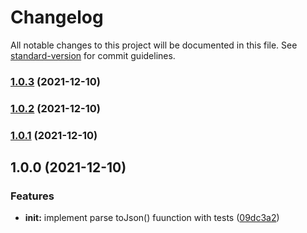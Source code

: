 # Changelog

All notable changes to this project will be documented in this file. See [standard-version](https://github.com/conventional-changelog/standard-version) for commit guidelines.

### [1.0.3](https://github.com/kawkab-oss/fatoora-parser/compare/v1.0.2...v1.0.3) (2021-12-10)

### [1.0.2](https://github.com/kawkab-oss/fatoora-parser/compare/v1.0.1...v1.0.2) (2021-12-10)

### [1.0.1](https://github.com/kawkab-oss/fatoora-parser/compare/v1.0.0...v1.0.1) (2021-12-10)

## 1.0.0 (2021-12-10)


### Features

* **init:** implement parse toJson() fuunction with tests ([09dc3a2](https://github.com/kawkab-oss/fatoora-parser/commit/09dc3a2d6a70213f95df6b36a3d86527ed125eaa))
